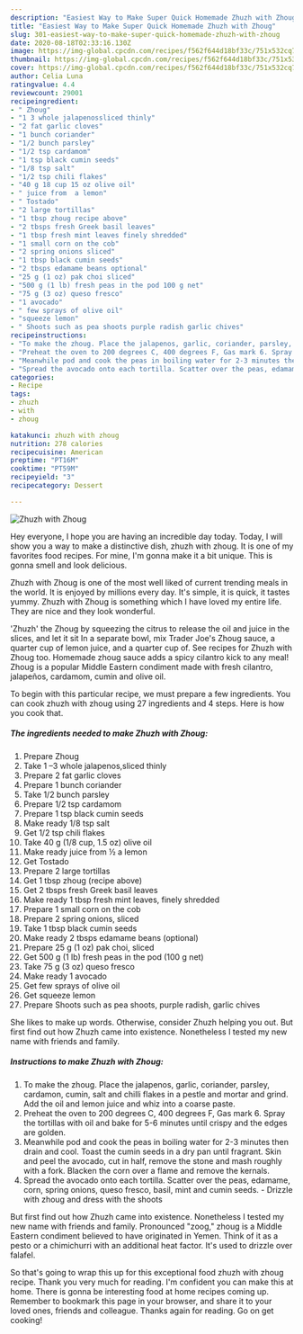 ```yaml
---
description: "Easiest Way to Make Super Quick Homemade Zhuzh with Zhoug"
title: "Easiest Way to Make Super Quick Homemade Zhuzh with Zhoug"
slug: 301-easiest-way-to-make-super-quick-homemade-zhuzh-with-zhoug
date: 2020-08-18T02:33:16.130Z
image: https://img-global.cpcdn.com/recipes/f562f644d18bf33c/751x532cq70/zhuzh-with-zhoug-recipe-main-photo.jpg
thumbnail: https://img-global.cpcdn.com/recipes/f562f644d18bf33c/751x532cq70/zhuzh-with-zhoug-recipe-main-photo.jpg
cover: https://img-global.cpcdn.com/recipes/f562f644d18bf33c/751x532cq70/zhuzh-with-zhoug-recipe-main-photo.jpg
author: Celia Luna
ratingvalue: 4.4
reviewcount: 29001
recipeingredient:
- " Zhoug"
- "1 3 whole jalapenossliced thinly"
- "2 fat garlic cloves"
- "1 bunch coriander"
- "1/2 bunch parsley"
- "1/2 tsp cardamom"
- "1 tsp black cumin seeds"
- "1/8 tsp salt"
- "1/2 tsp chili flakes"
- "40 g 18 cup 15 oz olive oil"
- " juice from  a lemon"
- " Tostado"
- "2 large tortillas"
- "1 tbsp zhoug recipe above"
- "2 tbsps fresh Greek basil leaves"
- "1 tbsp fresh mint leaves finely shredded"
- "1 small corn on the cob"
- "2 spring onions sliced"
- "1 tbsp black cumin seeds"
- "2 tbsps edamame beans optional"
- "25 g (1 oz) pak choi sliced"
- "500 g (1 lb) fresh peas in the pod 100 g net"
- "75 g (3 oz) queso fresco"
- "1 avocado"
- " few sprays of olive oil"
- "squeeze lemon"
- " Shoots such as pea shoots purple radish garlic chives"
recipeinstructions:
- "To make the zhoug. Place the jalapenos, garlic, coriander, parsley, cardamon, cumin, salt and chilli flakes in a pestle and mortar and grind. Add the oil and lemon juice and whiz into a coarse paste."
- "Preheat the oven to 200 degrees C, 400 degrees F, Gas mark 6. Spray the tortillas with oil and bake for 5-6 minutes until crispy and the edges are golden."
- "Meanwhile pod and cook the peas in boiling water for 2-3 minutes then drain and cool. Toast the cumin seeds in a dry pan until fragrant. Skin and peel the avocado, cut in half, remove the stone and mash roughly with a fork. Blacken the corn over a flame and remove the kernals."
- "Spread the avocado onto each tortilla. Scatter over the peas, edamame, corn, spring onions, queso fresco, basil, mint and cumin seeds. Drizzle with zhoug and dress with the shoots"
categories:
- Recipe
tags:
- zhuzh
- with
- zhoug

katakunci: zhuzh with zhoug 
nutrition: 278 calories
recipecuisine: American
preptime: "PT16M"
cooktime: "PT59M"
recipeyield: "3"
recipecategory: Dessert

---
```



![Zhuzh with Zhoug](https://img-global.cpcdn.com/recipes/f562f644d18bf33c/751x532cq70/zhuzh-with-zhoug-recipe-main-photo.jpg)

Hey everyone, I hope you are having an incredible day today. Today, I will show you a way to make a distinctive dish, zhuzh with zhoug. It is one of my favorites food recipes. For mine, I'm gonna make it a bit unique. This is gonna smell and look delicious.

Zhuzh with Zhoug is one of the most well liked of current trending meals in the world. It is enjoyed by millions every day. It's simple, it is quick, it tastes yummy. Zhuzh with Zhoug is something which I have loved my entire life. They are nice and they look wonderful.

&#39;Zhuzh&#39; the Zhoug by squeezing the citrus to release the oil and juice in the slices, and let it sit In a separate bowl, mix Trader Joe&#39;s Zhoug sauce, a quarter cup of lemon juice, and a quarter cup of. See recipes for Zhuzh with Zhoug too. Homemade zhoug sauce adds a spicy cilantro kick to any meal! Zhoug is a popular Middle Eastern condiment made with fresh cilantro, jalapeños, cardamom, cumin and olive oil.


To begin with this particular recipe, we must prepare a few ingredients. You can cook zhuzh with zhoug using 27 ingredients and 4 steps. Here is how you cook that.

<!--inarticleads1-->

##### The ingredients needed to make Zhuzh with Zhoug:

1. Prepare  Zhoug
1. Take 1 –3 whole jalapenos,sliced thinly
1. Prepare 2 fat garlic cloves
1. Prepare 1 bunch coriander
1. Take 1/2 bunch parsley
1. Prepare 1/2 tsp cardamom
1. Prepare 1 tsp black cumin seeds
1. Make ready 1/8 tsp salt
1. Get 1/2 tsp chili flakes
1. Take 40 g (1/8 cup, 1.5 oz) olive oil
1. Make ready  juice from ½ a lemon
1. Get  Tostado
1. Prepare 2 large tortillas
1. Get 1 tbsp zhoug (recipe above)
1. Get 2 tbsps fresh Greek basil leaves
1. Make ready 1 tbsp fresh mint leaves, finely shredded
1. Prepare 1 small corn on the cob
1. Prepare 2 spring onions, sliced
1. Take 1 tbsp black cumin seeds
1. Make ready 2 tbsps edamame beans (optional)
1. Prepare 25 g (1 oz) pak choi, sliced
1. Get 500 g (1 lb) fresh peas in the pod (100 g net)
1. Take 75 g (3 oz) queso fresco
1. Make ready 1 avocado
1. Get  few sprays of olive oil
1. Get squeeze lemon
1. Prepare  Shoots such as pea shoots, purple radish, garlic chives


She likes to make up words. Otherwise, consider Zhuzh helping you out. But first find out how Zhuzh came into existence. Nonetheless I tested my new name with friends and family. 

<!--inarticleads2-->

##### Instructions to make Zhuzh with Zhoug:

1. To make the zhoug. Place the jalapenos, garlic, coriander, parsley, cardamon, cumin, salt and chilli flakes in a pestle and mortar and grind. Add the oil and lemon juice and whiz into a coarse paste.
1. Preheat the oven to 200 degrees C, 400 degrees F, Gas mark 6. Spray the tortillas with oil and bake for 5-6 minutes until crispy and the edges are golden.
1. Meanwhile pod and cook the peas in boiling water for 2-3 minutes then drain and cool. Toast the cumin seeds in a dry pan until fragrant. Skin and peel the avocado, cut in half, remove the stone and mash roughly with a fork. Blacken the corn over a flame and remove the kernals.
1. Spread the avocado onto each tortilla. Scatter over the peas, edamame, corn, spring onions, queso fresco, basil, mint and cumin seeds. - Drizzle with zhoug and dress with the shoots


But first find out how Zhuzh came into existence. Nonetheless I tested my new name with friends and family. Pronounced &#34;zoog,&#34; zhoug is a Middle Eastern condiment believed to have originated in Yemen. Think of it as a pesto or a chimichurri with an additional heat factor. It&#39;s used to drizzle over falafel. 

So that's going to wrap this up for this exceptional food zhuzh with zhoug recipe. Thank you very much for reading. I'm confident you can make this at home. There is gonna be interesting food at home recipes coming up. Remember to bookmark this page in your browser, and share it to your loved ones, friends and colleague. Thanks again for reading. Go on get cooking!
